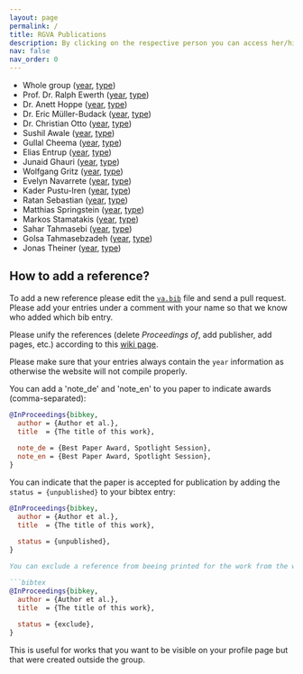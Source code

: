 ```yaml
---
layout: page
permalink: /
title: RGVA Publications
description: By clicking on the respective person you can access her/his list of publications sorted by the respective criterion
nav: false
nav_order: 0
---
```


<!-- _pages/publications.md -->

- Whole group ([year](/va-bib/rgva), [type](/va-bib/rgva-type))
- Prof. Dr. Ralph Ewerth ([year](/va-bib/ewerthr), [type](/va-bib/ewerthr-type))
- Dr. Anett Hoppe ([year](/va-bib/hoppea), [type](/va-bib/hoppea-type))
- Dr. Eric Müller-Budack ([year](/va-bib/muellerer), [type](/va-bib/muellerer-type))
- Dr. Christian Otto ([year](/va-bib/ottoc), [type](/va-bib/ottoc-type))
- Sushil Awale ([year](/va-bib/awales), [type](/va-bib/awales-type))
- Gullal Cheema ([year](/va-bib/cheemag), [type](/va-bib/cheemag-type))
- Elias Entrup ([year](/va-bib/entrupe), [type](/va-bib/entrupe-type))
- Junaid Ghauri ([year](/va-bib/ghaurij), [type](/va-bib/ghaurij-type))
- Wolfgang Gritz ([year](/va-bib/gritzw), [type](/va-bib/gritzw-type))
- Evelyn Navarrete ([year](/va-bib/navarretee), [type](/va-bib/navarretee-type))
- Kader Pustu-Iren ([year](/va-bib/pustuk), [type](/va-bib/pustuk-type))
- Ratan Sebastian ([year](/va-bib/sebastianr), [type](/va-bib/sebastianr-type))
- Matthias Springstein ([year](/va-bib/springsteinm), [type](/va-bib/springsteinm-type))
- Markos Stamatakis ([year](/va-bib/stamatakism), [type](/va-bib/stamatakism-type))
- Sahar Tahmasebi ([year](/va-bib/tahmasebis), [type](/va-bib/tahmasebis-type))
- Golsa Tahmasebzadeh ([year](/va-bib/tahmasebzadehg), [type](/va-bib/tahmasebzadehg-type))
- Jonas Theiner ([year](/va-bib/theinerj), [type](/va-bib/theinerj-type))

## How to add a reference?
To add a new reference please edit the [`va.bib`](https://github.com/TIBHannover/va-bib/blob/main/_bibliography/va.bib) file and send a pull request. Please add your entries under a comment with your name so that we know who added which bib entry.

Please unify the references (delete _Proceedings of_, add publisher, add pages, etc.) according to this [wiki page](https://wiki.tib.eu/confluence/display/varg/Unify+References).

Please make sure that your entries always contain the `year` information as otherwise the website will not compile properly.

You can add a 'note_de' and 'note_en' to you paper to indicate awards (comma-separated):

```bibtex
@InProceedings{bibkey,
  author = {Author et al.},
  title  = {The title of this work},
  
  note_de = {Best Paper Award, Spotlight Session},
  note_en = {Best Paper Award, Spotlight Session},
}
```

You can indicate that the paper is accepted for publication by adding the `status = {unpublished}` to your bibtex entry:

```bibtex
@InProceedings{bibkey,
  author = {Author et al.},
  title  = {The title of this work},
  
  status = {unpublished},
}

You can exclude a reference from beeing printed for the work from the whole group by adding the `status = {exclude}` to your bibtex entry:

```bibtex
@InProceedings{bibkey,
  author = {Author et al.},
  title  = {The title of this work},
  
  status = {exclude},
}
```

This is useful for works that you want to be visible on your profile page but that were created outside the group.
